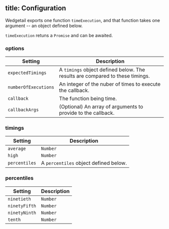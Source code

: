 title: Configuration
---

Wedgetail exports one function `timeExecution`, and that function takes one argument -- an object defined below.

`timeExecution` retuns a `Promise` and can be awaited.

### options

Setting | Description
--- | ---
`expectedTimings` | A `timings` object defined below. The results are compared to these timings.
`numberOfExecutions` | An integer of the nuber of times to execute the callback.
`callback` | The function being time.
`callbackArgs` | (Optional) An array of arguments to provide to the callback.

### timings

Setting | Description
--- | ---
`average` | `Number`
`high` | `Number`
`percentiles` | A `percentiles` object defined below.

### percentiles

Setting | Description
--- | ---
`ninetieth` | `Number`
`ninetyFifth` | `Number`
`ninetyNinth` | `Number`
`tenth` | `Number`

